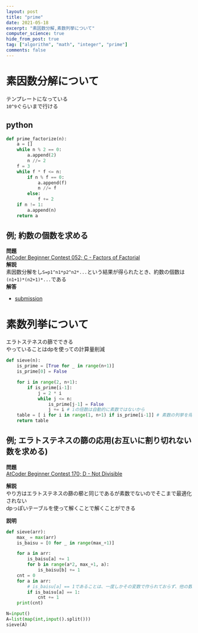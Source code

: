 ```yaml
---
layout: post
title: "prime"
date: 2021-05-18
excerpt: "素因数分解,素数列挙について"
computer_science: true
hide_from_post: true
tag: ["algorithm", "math", "integer", "prime"]
comments: false
---
```


# 素因数分解について
テンプレートになっている  
`10^9`ぐらいまで行ける  

## python

```python
def prime_factorize(n):
    a = []
    while n % 2 == 0:
        a.append(2)
        n //= 2
    f = 3
    while f * f <= n:
        if n % f == 0:
            a.append(f)
            n //= f
        else:
            f += 2
    if n != 1:
        a.append(n)
    return a
```

## 例; 約数の個数を求める
**問題**  
[AtCoder Beginner Contest 052; C - Factors of Factorial](https://atcoder.jp/contests/abc052/tasks/arc067_a)  
**解説**  
素因数分解をし`S=p1^n1*p2^n2*...`という結果が得られたとき、約数の個数は`(n1+1)*(n2+1)*...`である  
**解答**  
 - [submission](https://atcoder.jp/contests/abc052/submissions/22707282)

# 素数列挙について
エラトステネスの篩でできる  
やっていることはdpを使っての計算量削減  

```python
def sieve(n):
    is_prime = [True for _ in range(n+1)]
    is_prime[0] = False

    for i in range(2, n+1):
        if is_prime[i-1]:
            j = 2 * i
            while j <= n:
                is_prime[j-1] = False
                j += i # iの倍数は自動的に素数ではないから
    table = [ i for i in range(1, n+1) if is_prime[i-1]] # 素数の列挙を得る
    return table
```

## 例; エラトステネスの篩の応用(お互いに割り切れない数を求める)  

**問題**  
[AtCoder Beginner Contest 170; D - Not Divisible](https://atcoder.jp/contests/abc170/tasks/abc170_d)  

**解説**  
やり方はエラトステネスの篩の櫛と同じであるが素数でないのでそこまで最適化されない  
dpっぽいテーブルを使って解くことで解くことができる  

**説明**  

```python
def sieve(arr):
    max_ = max(arr)
    is_baisu = [0 for _ in range(max_+1)]

    for a in arr:
        is_baisu[a] += 1
        for b in range(a*2, max_+1, a):
            is_baisu[b] += 1
    cnt = 0
    for a in arr:
        # is_baisu[a] == 1であることは、一度しかその変数で作られておらず、他の数の倍数で表現できないということ
        if is_baisu[a] == 1:
            cnt += 1
    print(cnt)

N=input()
A=list(map(int,input().split()))
sieve(A)
```
